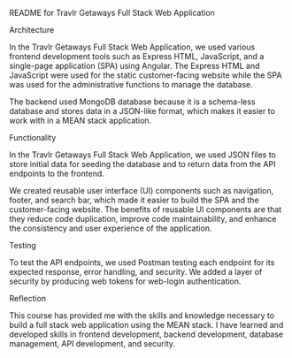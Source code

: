 README for Travlr Getaways Full Stack Web Application

Architecture

In the Travlr Getaways Full Stack Web Application, we used various frontend development tools such as Express HTML, JavaScript, and a single-page application (SPA) using Angular. The Express HTML and JavaScript were used for the static customer-facing website while the SPA was used for the administrative functions to manage the database.

The backend used MongoDB database because it is a schema-less database and stores data in a JSON-like format, which makes it easier to work with in a MEAN stack application.

Functionality

In the Travlr Getaways Full Stack Web Application, we used JSON files to store initial data for seeding the database and to return data from the API endpoints to the frontend.

We created reusable user interface (UI) components such as navigation, footer, and search bar, which made it easier to build the SPA and the customer-facing website. The benefits of reusable UI components are that they reduce code duplication, improve code maintainability, and enhance the consistency and user experience of the application.

Testing

To test the API endpoints, we used Postman testing each endpoint for its expected response, error handling, and security. We added a layer of security by producing web tokens for web-login authentication.

Reflection

This course has provided me with the skills and knowledge necessary to build a full stack web application using the MEAN stack. I have learned and developed skills in frontend development, backend development, database management, API development, and security.
